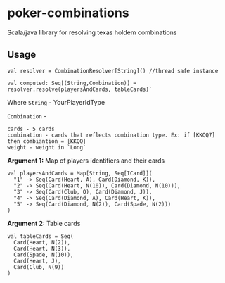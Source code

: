 # poker-combinations
Scala/java library for resolving texas holdem combinations

 ## Usage
    
 
    val resolver = CombinationResolver[String]() //thread safe instance

    val computed: Seq[(String,Combination)] = resolver.resolve(playersAndCards, tableCards)`
    
   Where `String` - YourPlayerIdType
  
  `Combination` -
   
    cards - 5 cards  
    combination - cards that reflects combination type. Ex: if [KKQQ7] then combiantion = [KKQQ]  
    weight - weight in `Long`
    
 
 **Argument 1:**
 Map of players identifiers and their cards
    
    val playersAndCards = Map[String, Seq[ICard]](
      "1" -> Seq(Card(Heart, A), Card(Diamond, K)),
      "2" -> Seq(Card(Heart, N(10)), Card(Diamond, N(10))),
      "3" -> Seq(Card(Club, Q), Card(Diamond, J)),
      "4" -> Seq(Card(Diamond, A), Card(Heart, K)),
      "5" -> Seq(Card(Diamond, N(2)), Card(Spade, N(2)))
    )
 **Argument 2:**
 Table cards  
   
    val tableCards = Seq(
      Card(Heart, N(2)),
      Card(Heart, N(3)),
      Card(Spade, N(10)),
      Card(Heart, J),
      Card(Club, N(9))
    )


